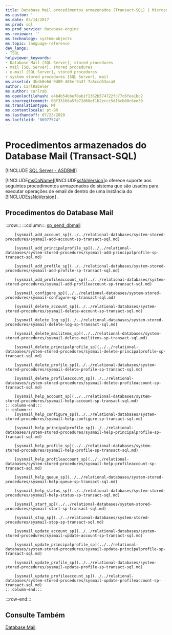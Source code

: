 ```yaml
---
title: Database Mail procedimentos armazenados (Transact-SQL) | Microsoft Docs
ms.custom: ''
ms.date: 03/14/2017
ms.prod: sql
ms.prod_service: database-engine
ms.reviewer: ''
ms.technology: system-objects
ms.topic: language-reference
dev_langs:
- TSQL
helpviewer_keywords:
- Database Mail [SQL Server], stored procedures
- mail [SQL Server], stored procedures
- e-mail [SQL Server], stored procedures
- system stored procedures [SQL Server], mail
ms.assetid: 3bdb0e6d-9d09-465e-9a3f-7a8ccd53aca8
author: CarlRabeler
ms.author: carlrab
ms.openlocfilehash: e4b4b54bbe70ab1f1362b574722fc77c6fea1bc2
ms.sourcegitcommit: 08f331b6a5fe72d68ef1b2eccc5d16cb80c6ee39
ms.translationtype: MT
ms.contentlocale: pt-BR
ms.lasthandoff: 07/23/2020
ms.locfileid: "86977574"
---
```

# <a name="database-mail-stored-procedures-transact-sql"></a>Procedimentos armazenados do Database Mail (Transact-SQL)
[!INCLUDE [SQL Server - ASDBMI](../../includes/applies-to-version/sql-asdbmi.md)]

  [!INCLUDE[msCoName](../../includes/msconame-md.md)][!INCLUDE[ssNoVersion](../../includes/ssnoversion-md.md)]o oferece suporte aos seguintes procedimentos armazenados do sistema que são usados para executar operações de email de dentro de uma instância do [!INCLUDE[ssNoVersion](../../includes/ssnoversion-md.md)] .  
  
## <a name="database-mail-procedures"></a>Procedimentos do Database Mail  

:::row:::
    :::column:::
        [sp_send_dbmail](../../relational-databases/system-stored-procedures/sp-send-dbmail-transact-sql.md)

        [sysmail_add_account_sp](../../relational-databases/system-stored-procedures/sysmail-add-account-sp-transact-sql.md)

        [sysmail_add_principalprofile_sp](../../relational-databases/system-stored-procedures/sysmail-add-principalprofile-sp-transact-sql.md)

        [sysmail_add_profile_sp](../../relational-databases/system-stored-procedures/sysmail-add-profile-sp-transact-sql.md)

        [sysmail_add_profileaccount_sp](../../relational-databases/system-stored-procedures/sysmail-add-profileaccount-sp-transact-sql.md)

        [sysmail_configure_sp](../../relational-databases/system-stored-procedures/sysmail-configure-sp-transact-sql.md)

        [sysmail_delete_account_sp](../../relational-databases/system-stored-procedures/sysmail-delete-account-sp-transact-sql.md)

        [sysmail_delete_log_sp](../../relational-databases/system-stored-procedures/sysmail-delete-log-sp-transact-sql.md)

        [sysmail_delete_mailitems_sp](../../relational-databases/system-stored-procedures/sysmail-delete-mailitems-sp-transact-sql.md)

        [sysmail_delete_principalprofile_sp](../../relational-databases/system-stored-procedures/sysmail-delete-principalprofile-sp-transact-sql.md)

        [sysmail_delete_profile_sp](../../relational-databases/system-stored-procedures/sysmail-delete-profile-sp-transact-sql.md)

        [sysmail_delete_profileaccount_sp](../../relational-databases/system-stored-procedures/sysmail-delete-profileaccount-sp-transact-sql.md)

        [sysmail_help_account_sp](../../relational-databases/system-stored-procedures/sysmail-help-account-sp-transact-sql.md)
    :::column-end:::
    :::column:::
        [sysmail_help_configure_sp](../../relational-databases/system-stored-procedures/sysmail-help-configure-sp-transact-sql.md)

        [sysmail_help_principalprofile_sp](../../relational-databases/system-stored-procedures/sysmail-help-principalprofile-sp-transact-sql.md)

        [sysmail_help_profile_sp](../../relational-databases/system-stored-procedures/sysmail-help-profile-sp-transact-sql.md)

        [sysmail_help_profileaccount_sp](../../relational-databases/system-stored-procedures/sysmail-help-profileaccount-sp-transact-sql.md)

        [sysmail_help_queue_sp](../../relational-databases/system-stored-procedures/sysmail-help-queue-sp-transact-sql.md)

        [sysmail_help_status_sp](../../relational-databases/system-stored-procedures/sysmail-help-status-sp-transact-sql.md)

        [sysmail_start_sp](../../relational-databases/system-stored-procedures/sysmail-start-sp-transact-sql.md)

        [sysmail_stop_sp](../../relational-databases/system-stored-procedures/sysmail-stop-sp-transact-sql.md)

        [sysmail_update_account_sp](../../relational-databases/system-stored-procedures/sysmail-update-account-sp-transact-sql.md)

        [sysmail_update_principalprofile_sp](../../relational-databases/system-stored-procedures/sysmail-update-principalprofile-sp-transact-sql.md)

        [sysmail_update_profile_sp](../../relational-databases/system-stored-procedures/sysmail-update-profile-sp-transact-sql.md)

        [sysmail_update_profileaccount_sp](../../relational-databases/system-stored-procedures/sysmail-update-profileaccount-sp-transact-sql.md)
    :::column-end:::
:::row-end:::

## <a name="see-also"></a>Consulte Também  
 [Database Mail](../../relational-databases/database-mail/database-mail.md)  
  
  
